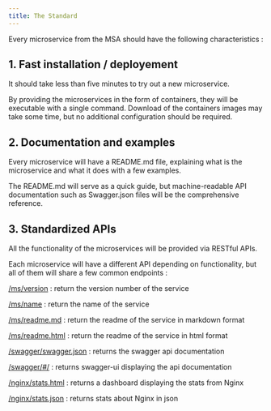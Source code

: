 ```yaml
---
title: The Standard
---
```


Every microservice from the MSA should have the following
characteristics :

## 1. Fast installation / deployement

It should take less than five minutes to try out a new microservice.

By providing the microservices in the form of containers, they will be executable with a single command. Download of the containers images may take some time, but no additional configuration should be required.

## 2. Documentation and examples

Every microservice will have a README.md file, explaining what is the  microservice and what it does with a few examples.

The README.md will serve as a quick guide, but machine-readable API documentation such as Swagger.json files will be the comprehensive reference.

## 3. Standardized APIs

All the functionality of the microservices will be provided via RESTful APIs.

Each microservice will have a different API depending on functionality, but all of them will share a few common endpoints :

[/ms/version]() : return the version number of the service

[/ms/name]() : return the name of the service

[/ms/readme.md]() : return the readme of the service in markdown format

[/ms/readme.html]() : return the readme of the service in html format

[/swagger/swagger.json]() : returns the swagger api documentation

[/swagger/#/]() : returns swagger-ui displaying the api documentation

[/nginx/stats.html]() : returns a dashboard displaying the stats from Nginx

[/nginx/stats.json]() : returns stats about Nginx in json
